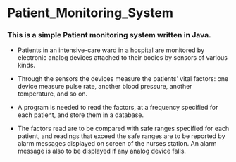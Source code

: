 # Patient_Monitoring_System


### This is a simple Patient monitoring system written in Java.

+ Patients in an intensive-care ward in a hospital are monitored by electronic analog devices attached to their bodies by sensors of various kinds.

+ Through the sensors the devices measure the patients’ vital factors: one device measure pulse rate, another blood pressure, another temperature, and so on.

+ A program is needed to read the factors, at a frequency specified for each patient, and store them in a database. 

+ The factors read are to be compared with safe ranges specified for each patient, and readings that exceed the safe ranges are to be reported by alarm messages displayed on screen of the nurses station. An alarm message is also to be displayed if any analog device falls.

